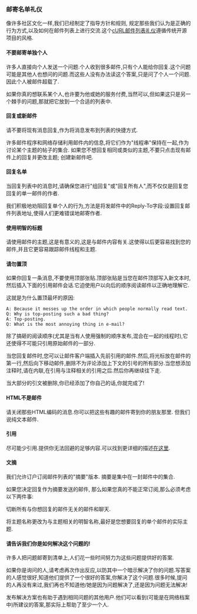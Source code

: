 
### 邮寄名单礼仪

像许多社区文化一样,我们已经制定了指导方针和规则, 规定那些我们认为是正确的行为方式,以及如何在邮件列表上进行交流.这个[cURL邮件列表礼仪](https://curl.haxx.se/mail/etiquette.html)遵循传统开源项目的风格.

#### 不要邮寄单独个人

许多人直接向个人发送一个问题.个人收到很多邮件,只有个人能给你回复.这个问题可能是其他人也想问的问题.而这些人没有办法读这个答案,只是问了个人一个问题.因此个人被邮件超载了.

如果你真的想联系某个人,也许要为他或她的服务付费,当然可以,但如果这只是另一个棘手的问题,那就把它放到一个合适的列表中.

#### 回复或新邮件

请不要将现有消息回复,作为将消息发布到列表的快捷方式.

许多邮件程序和网络存储利用邮件内的信息,将它们作为"线程串"保持在一起,作为讨论某个主题的帖子的集合. 如果您不想回复相同或类似的主题,不要只点击现有邮件上的回复并更改主题; 创建新邮件吧.

#### 回复名单

当回复列表中的消息时,请确保您进行"组回复"或"回复所有人",而不仅仅是回复您回复的单一邮件的作者.

我们积极地劝阻回复单个人的行为,方法是将发邮件中的Reply-To字段:设置回复邮件列表地址,使得人们更难错误地邮寄作者.

#### 使用明智的标题

请使用邮件的主题,这是有意义的,这是与邮件内容有关.这使得以后更容易找到您的邮件,并且它更容易跟踪邮件线程和主题.

#### 请勿置顶

如果你回复一条消息,不要使用顶部张贴.顶部张贴是当您在邮件顶部写入新文本时,然后插入下面的引用邮件会话.它迫使用户以向后的顺序阅读邮件以正确地理解它.

这就是为什么置顶最坏的原因:

```
A: Because it messes up the order in which people normally read text.
Q: Why is top-posting such a bad thing?
A: Top-posting.
Q: What is the most annoying thing in e-mail?
```

除了搞砸的阅读顺序(尤其是当有人使用强制的顺序发布,混合在一起的线程时),它还使得不可能只引用原始邮件的一部分.

当您回复邮件时,您可以让邮件客户端插入先前引用的邮件.然后,将光标放在邮件的第一行,然后向下移动邮件,删除不为评论添加上下文的引号的所有部分.当您想添加注释时,请在内联,在引用与注释相关的引用之后.然后你再继续往下走.

当大部分的引文被删除,你已经添加了你自己的话,你就完成了!

#### HTML不是邮件

请关闭那些HTML编码的消息.你可以把这些有趣的邮件寄到你的朋友那里. 但我们说纯文本邮件.

#### 引用

尽可能少引用.提供你无法回避的足够内容.可以找到更详细的描述[在这里](https://www.netmeister.org/news/learn2quote.html).

#### 文摘

我们允许订户订阅邮件列表的"摘要"版本. 摘要是集中在一封邮件中的集合.

如果您决定回复作为摘要发送的邮件, 那么如果您真的不能正常订阅,那么必须考虑以下两件事:

切断所有与你想回复的邮件无关的邮件和聊天.

将主题名称更改为与主题相关的明智名称,最好是您想要回复的单个邮件的实际主题.

#### 请告诉我们你是如何解决这个问题的!

许多人把问题邮寄到清单上,人们花一些时间努力为这些问题提供好的答案.

如果你是询问的人,请考虑再次作出反应,以防其中一个暗示解决了你的问题.写答案的人感觉很好,知道他们提供了一个很好的答案,你解决了这个问题.很多时候,提问的人再没有来过,我们再也不知道他/她是因为问题解决了,还是因为问题无法解决!

发布解决方案也有助于遇到相同问题的其他用户.他们可以看到(可能是在网络档案中)所建议的答案,那实际上帮助了至少一个人.
